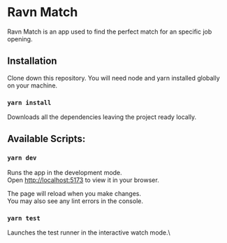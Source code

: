 # Ravn Match

Ravn Match is an app used to find the perfect match for an specific job opening.

## Installation

Clone down this repository. You will need node and yarn installed globally on your machine.

### `yarn install`

Downloads all the dependencies leaving the project ready locally.

## Available Scripts:

### `yarn dev`

Runs the app in the development mode.\
Open [http://localhost:5173](http://localhost:5173) to view it in your browser.

The page will reload when you make changes.\
You may also see any lint errors in the console.

### `yarn test`

Launches the test runner in the interactive watch mode.\
